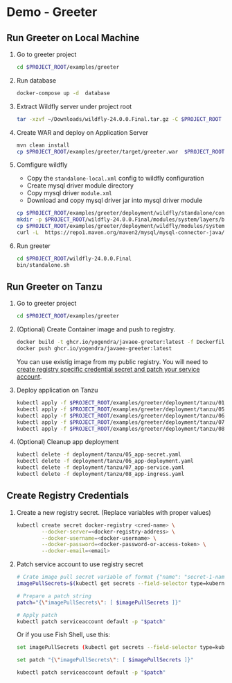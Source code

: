 # Demo - Greeter

## Run Greeter on Local Machine

1. Go to greeter project

    ```bash
    cd $PROJECT_ROOT/examples/greeter
    ```

1. Run database

    ```bash
    docker-compose up -d  database
    ```

1. Extract Wildfly server under project root

    ```bash
    tar -xzvf ~/Downloads/wildfly-24.0.0.Final.tar.gz -C $PROJECT_ROOT
    ```

1. Create WAR and deploy on Application Server

    ```bash
    mvn clean install
    cp $PROJECT_ROOT/examples/greeter/target/greeter.war  $PROJECT_ROOT/wildfly-24.0.0.Final/standalone/deployments/greeter.war
    ```

1. Comfigure wildfly
    - Copy the `standalone-local.xml` config to wildfly configuration
    - Create mysql driver module directory
    - Copy mysql driver `module.xml`
    - Download and copy mysql driver jar into mysql driver module

    ```bash
    cp $PROJECT_ROOT/examples/greeter/deployment/wildfly/standalone/configuration/standalone-local.xml  $PROJECT_ROOT/wildfly-24.0.0.Final/standalone/configuration/standalone.xml
    mkdir -p $PROJECT_ROOT/wildfly-24.0.0.Final/modules/system/layers/base/com/mysql/driver8/main
    cp $PROJECT_ROOT/examples/greeter/deployment/wildfly/modules/system/layers/base/com/mysql/driver8/main/module.xml $PROJECT_ROOT/wildfly-24.0.0.Final/modules/system/layers/base/com/mysql/driver8/main
    curl -L  https://repo1.maven.org/maven2/mysql/mysql-connector-java/8.0.25/mysql-connector-java-8.0.25.jar -o $PROJECT_ROOT/wildfly-24.0.0.Final/modules/system/layers/base/com/mysql/driver8/main/mysql-connector-java-8.0.25.jar
    ```

1. Run greeter

    ```bash
    cd $PROJECT_ROOT/wildfly-24.0.0.Final
    bin/standalone.sh
    ```

## Run Greeter on Tanzu

1. Go to greeter project

    ```bash
    cd $PROJECT_ROOT/examples/greeter
    ```

1. (Optional) Create Container image and push to registry.

    ```bash
    docker build -t ghcr.io/yogendra/javaee-greeter:latest -f Dockerfile .
    docker push ghcr.io/yogendra/javaee-greeter:latest
    ```

    You can use existig image from  my public registry. You will need to [create registry specific credential secret and patch your service account](#create-registry-credentials).

1. Deploy application on  Tanzu

    ```bash  
    kubectl apply -f $PROJECT_ROOT/examples/greeter/deployment/tanzu/01_ns-psp.yaml
    kubectl apply -f $PROJECT_ROOT/examples/greeter/deployment/tanzu/05_app-secret.yaml
    kubectl apply -f $PROJECT_ROOT/examples/greeter/deployment/tanzu/06_app-deployment.yaml
    kubectl apply -f $PROJECT_ROOT/examples/greeter/deployment/tanzu/07_app-service.yaml
    kubectl apply -f $PROJECT_ROOT/examples/greeter/deployment/tanzu/08_app-ingress.yaml
    ```

1. (Optional) Cleanup app deployment

    ```bash
    kubectl delete -f deployment/tanzu/05_app-secret.yaml
    kubectl delete -f deployment/tanzu/06_app-deployment.yaml
    kubectl delete -f deployment/tanzu/07_app-service.yaml
    kubectl delete -f deployment/tanzu/08_app-ingress.yaml
    ```

## Create Registry Credentials

1. Create a new registry secret. (Replace variables with proper values)

    ```bash
    kubectl create secret docker-registry <cred-name> \
            --docker-server=<docker-registry-address> \
            --docker-username=<docker-username> \
            --docker-password=<docker-password-or-access-token> \
            --docker-email=<email>
    ```

1. Patch service account to use registry secret

    ```bash
    # Crate image pull secret variable of format {"name": "secret-1-name"}, { "name": "secret-2-name"}...
    imagePullSecrets=$(kubectl get secrets --field-selector type=kubernetes.io/dockerconfigjson -o go-template='{{range $i, $e := .items}}{{ if gt $i 0}},{{end}}{"name": "{{$e.metadata.name}}"}{{end}}')

    # Prepare a patch string
    patch="{\"imagePullSecrets\": [ $imagePullSecrets ]}"

    # Apply patch
    kubectl patch serviceaccount default -p "$patch"
    ```

    Or if you use Fish Shell, use this:

    ```bash
    set imagePullSecrets (kubectl get secrets --field-selector type=kubernetes.io/dockerconfigjson -o go-template='{{range $i, $e := .items}}{{ if gt $i 0}},{{end}}{"name": "{{$e.metadata.name}}"}{{end}}')

    set patch "{\"imagePullSecrets\": [ $imagePullSecrets ]}"

    kubectl patch serviceaccount default -p "$patch"
    ```
